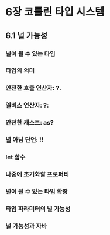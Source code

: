 # 6장 코틀린 타입 시스템
## 6.1 널 가능성
### 널이 될 수 있는 타입
### 타입의 의미
### 안전한 호출 연산자: ?.
### 엘비스 연산자: ?:
### 안전한 캐스트: as?
### 널 아님 단언: !!
### let 함수
### 나중에 초기화할 프로퍼티
### 널이 될 수 있는 타입 확장
### 타입 파라미터의 널 가능성
### 널 가능성과 자바
